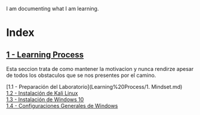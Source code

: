 I am documenting what I am learning.

# Index
## [1 - Learning Process](Learning%20Process)
Esta seccion trata de como mantener la motivacion y nunca rendirze apesar de todos los obstaculos que se nos presentes por el camino.

  [1.1 - Preparación del Laboratorio](Learning%20Process/1. Mindset.md)  
  [1.2 - Instalación de Kali Linux](https://youtu.be/RRrwG2AMcKo)  
  [1.3 - Instalación de Windows 10](https://youtu.be/vET-9-dqraM)  
  [1.4 - Configuraciones Generales de Windows](https://youtu.be/bCDvlfHMJ_o)
